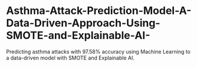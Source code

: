 # Asthma-Attack-Prediction-Model-A-Data-Driven-Approach-Using-SMOTE-and-Explainable-AI-
Predicting asthma attacks with 97.58% accuracy using Machine Learning to a data-driven model with SMOTE and Explainable AI.
